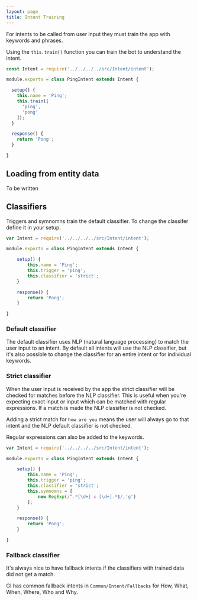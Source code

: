 ```yaml
---
layout: page
title: Intent Training
---
```


For intents to be called from user input they must train the app with keywords and phrases.

Using the `this.train()` function you can train the bot to understand the intent.

~~~javascript
const Intent = require('../../../../src/Intent/intent');

module.exports = class PingIntent extends Intent {

  setup() {
    this.name = 'Ping';
    this.train([
      'ping',
      'pong'
    ]);
  }

  response() {
    return 'Pong';
  }

}
~~~


## Loading from entity data

To be written


## Classifiers

Triggers and symnomns train the default classifier. To change the classifer define it in your setup.


~~~javascript
var Intent = require('../../../../src/Intent/intent');

module.exports = class PingIntent extends Intent {

	setup() {
		this.name = 'Ping';
		this.trigger = 'ping';
		this.classifier = 'strict';
	}

	response() {
		return 'Pong';
	}

}
~~~


### Default classifier

The default classifier uses NLP (natural language processing) to match the user input to an intent. By default all intents will use the NLP classifier, but it's also possible to change the classifier for an entire intent or for individual keywords.


### Strict classifier

When the user input is received by the app the strict classifier will be checked for matches before the NLP classifier. This is useful when you're expecting exact input or input which can be matched with regular expressions. If a match is made the NLP classifier is not checked.

Adding a strict match for `how are you` means the user will always go to that intent and the NLP default classifier is not checked.

Regular expressions can also be added to the keywords.

~~~javascript
var Intent = require('../../../../src/Intent/intent');

module.exports = class PingIntent extends Intent {

	setup() {
		this.name = 'Ping';
		this.trigger = 'ping';
		this.classifier = 'strict';
		this.symnomns = [
			new RegExp(/^.*[\d+] x [\d+].*$/,'g')
		];
	}

	response() {
		return 'Pong';
	}

}
~~~


### Fallback classifier

It's always nice to have fallback intents if the classifiers with trained data did not get a match.

GI has common fallback intents in `Common/Intent/Fallbacks` for How, What, When, Where, Who and Why.

